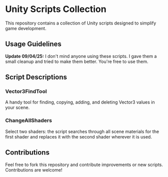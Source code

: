 # Unity Scripts Collection

This repository contains a collection of Unity scripts designed to simplify game development.

## Usage Guidelines
**Update 09/04/25:** I don't mind anyone using these scripts. I gave them a small cleanup and tried to make them better. You're free to use them.

## Script Descriptions

### Vector3FindTool
A handy tool for finding, copying, adding, and deleting Vector3 values in your scene.

### ChangeAllShaders
Select two shaders: the script searches through all scene materials for the first shader and replaces it with the second shader wherever it is used.

## Contributions
Feel free to fork this repository and contribute improvements or new scripts. Contributions are welcome!
